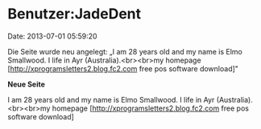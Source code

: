 Benutzer:JadeDent
=================

Date: 2013-07-01 05:59:20

Die Seite wurde neu angelegt: „I am 28 years old and my name is Elmo
Smallwood. I life in Ayr (Australia).\<br\>\<br\>my homepage
\[http://xprogramsletters2.blog.fc2.com free pos software download\]"

**Neue Seite**

<div>

I am 28 years old and my name is Elmo Smallwood. I life in Ayr
(Australia).\<br\>\<br\>my homepage
\[http://xprogramsletters2.blog.fc2.com free pos software download\]

</div>
